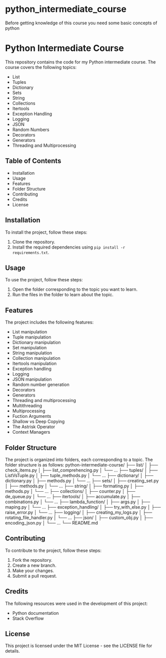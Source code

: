 # python_intermediate_course
Before getting knowledge of this course you need some basic concepts of python

# Python Intermediate Course

This repository contains the code for my Python intermediate course. The course covers the following topics:

- List
- Tuples
- Dictionary
- Sets
- String
- Collections
- Itertools
- Exception Handling
- Logging
- JSON
- Random Numbers
- Decorators
- Generators
- Threading and Multiprocessing

## Table of Contents

- Installation
- Usage
- Features
- Folder Structure
- Contributing
- Credits
- License

## Installation

To install the project, follow these steps:

1. Clone the repository.
2. Install the required dependencies using `pip install -r requirements.txt`.

## Usage

To use the project, follow these steps:

1. Open the folder corresponding to the topic you want to learn.
2. Run the files in the folder to learn about the topic.

## Features

The project includes the following features:

- List manipulation
- Tuple manipulation
- Dictionary manipulation
- Set manipulation
- String manipulation
- Collection manipulation
- Itertools manipulation
- Exception handling
- Logging
- JSON manipulation
- Random number generation
- Decorators
- Generators
- Threading and multiprocessing
- Multithreading
- Multiprocessing
- Fuction Arguments
- Shallow vs Deep Copying
- The Astrisk Operator
- Context Managers

## Folder Structure

The project is organized into folders, each corresponding to a topic. The folder structure is as follows:
python-intermediate-course/ 
├── list/ │ ├── check_items.py │ ├── list_comprehencing.py │ └── … 
├── tuples/ │ ├── ListVsTuple.py │ ├── tuple_methods.py │ └── … 
├── dictionary/ │ ├── dictionary.py │ ├── methods.py │ └── … 
├── sets/ │ ├── creating_set.py │ ├── methods.py │ └── … 
├── string/ │ ├── formating.py │ ├── methods.py │ └── … 
├── collections/ │ ├── counter.py │ ├── de_queue.py │ └── … 
├── itertools/ │ ├── accumulate.py │ ├── combinations.py │ └── … 
├── lambda_function/ │ ├── args.py │ ├── maping.py │ └── …
├── exception_handling/ │ ├── try_with_else.py │ ├── raise_error.py │ └── … 
├── logging/ │ ├── creating_my_logs.py │ ├── rotating_file_handler.py │ └── … 
├── json/ │ ├── custom_obj.py │ ├── encoding_json.py │ └── … 
└── README.md



## Contributing

To contribute to the project, follow these steps:

1. Fork the repository.
2. Create a new branch.
3. Make your changes.
4. Submit a pull request.

## Credits

The following resources were used in the development of this project:

- Python documentation
- Stack Overflow

## License

This project is licensed under the MIT License - see the LICENSE file for details.
